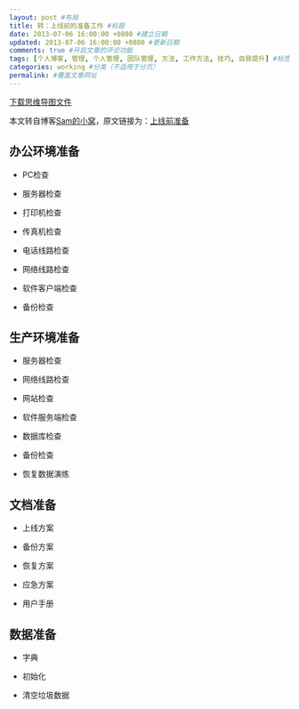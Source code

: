 ```yaml
---
layout: post #布局
title: 转：上线前的准备工作 #标题
date: 2013-07-06 16:00:00 +0800 #建立日期
updated: 2013-07-06 16:00:00 +0800 #更新日期
comments: true #开启文章的评论功能
tags: [个人博客, 管理, 个人管理, 团队管理, 方法, 工作方法, 技巧, 自我提升] #标签（不适用于分页）
categories: working #分类（不适用于分页）
permalink: #覆盖文章网址
---
```


[下载思维导图文件](https://docs.google.com/file/d/0B7UFT4BR96esdmhNR3FJTDhvTG8/edit?usp=sharing)

本文转自博客[Sam的小窝](http://samrain.github.com/)，原文链接为：[上线前准备](http://samrain.github.io/tech/2013/04/23/prepare-for-go-live/)


## 办公环境准备

- PC检查

- 服务器检查

- 打印机检查

- 传真机检查

- 电话线路检查

- 网络线路检查

- 软件客户端检查

- 备份检查


## 生产环境准备

- 服务器检查

- 网络线路检查

- 网站检查

- 软件服务端检查

- 数据库检查

- 备份检查

- 恢复数据演练


## 文档准备

- 上线方案

- 备份方案

- 恢复方案

- 应急方案

- 用户手册


## 数据准备

- 字典

- 初始化

- 清空垃圾数据
